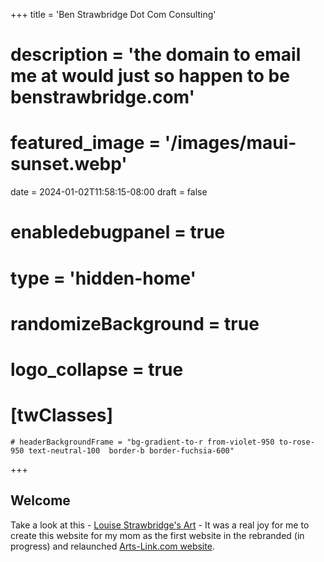 +++
title = 'Ben Strawbridge Dot Com Consulting'
# description = 'the domain to email me at would just so happen to be benstrawbridge.com'
# featured_image = '/images/maui-sunset.webp'
date = 2024-01-02T11:58:15-08:00
draft = false 
# enabledebugpanel = true
# type = 'hidden-home'
# randomizeBackground = true
# logo_collapse = true
# [twClasses]
    # headerBackgroundFrame = "bg-gradient-to-r from-violet-950 to-rose-950 text-neutral-100  border-b border-fuchsia-600"
+++

## Welcome

Take a look at this - [Louise Strawbridge's Art](https://www.louisestrawbridge.com) - It was a real joy for me to create this website for my mom as the first website in the rebranded (in progress) and relaunched [Arts-Link.com website](https://www.arts-link.com).
